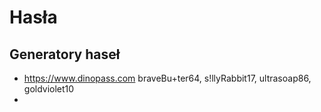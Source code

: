 # Hasła

## Generatory haseł

- https://www.dinopass.com
  braveBu+ter64, s!llyRabbit17, ultrasoap86, goldviolet10
- 